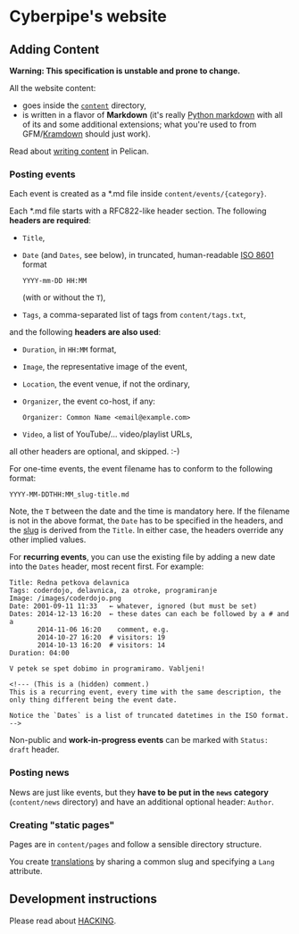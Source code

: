 
Cyberpipe's website
===================

Adding Content
--------------

**Warning: This specification is unstable and prone to change.**

All the website content:

- goes inside the [`content`](content) directory,
- is written in a flavor of **Markdown** (it's really
  [Python markdown] with all of its and some additional extensions;
  what you're used to from GFM/[Kramdown] should just work).

Read about [writing content] in Pelican.

[writing content]: http://docs.getpelican.com/en/latest/content.html
[Python markdown]: https://pythonhosted.org/Markdown/
[Kramdown]: http://kramdown.gettalong.org/quickref.html


### Posting events

Each event is created as a *.md file inside `content/events/{category}`.

Each \*.md file starts with a RFC822-like header section. The following
**headers are required**:

- `Title`,
- `Date` (and `Dates`, see below), in truncated, human-readable
  [ISO 8601] format

  ```
  YYYY-mm-DD HH:MM
  ```

  (with or without the `T`),
- `Tags`, a comma-separated list of tags from `content/tags.txt`,

and the following **headers are also used**:

- `Duration`, in `HH:MM` format,
- `Image`, the representative image of the event,
- `Location`, the event venue, if not the ordinary,
- `Organizer`, the event co-host, if any:

  ```
  Organizer: Common Name <email@example.com>
  ```
- `Video`, a list of YouTube/... video/playlist URLs,

all other headers are optional, and skipped. :-)

For one-time events, the event filename has to conform to the following
format:
```
YYYY-MM-DDTHH:MM_slug-title.md
```
Note, the `T` between the date
and the time is mandatory here. If the filename is not in the above
format, the `Date` has to be specified in the headers, and the [slug]
is derived from the `Title`. In either case, the headers override
any other implied values.

[ISO 8601]: http://en.wikipedia.org/wiki/ISO_8601#Combined_date_and_time_representations
[slug]: http://en.wikipedia.org/wiki/Semantic_URL#Slug

For **recurring events**, you can use the existing file by adding
a new date into the `Dates` header, most recent first. For example:

```text
Title: Redna petkova delavnica
Tags: coderdojo, delavnica, za otroke, programiranje
Image: /images/coderdojo.png
Date: 2001-09-11 11:33   ← whatever, ignored (but must be set)
Dates: 2014-12-13 16:20  ← these dates can each be followed by a # and a
       2014-11-06 16:20    comment, e.g.
       2014-10-27 16:20  # visitors: 19
       2014-10-13 16:20  # visitors: 14
Duration: 04:00

V petek se spet dobimo in programiramo. Vabljeni!

<!--- (This is a (hidden) comment.)
This is a recurring event, every time with the same description, the
only thing different being the event date.

Notice the `Dates` is a list of truncated datetimes in the ISO format.
-->
```

Non-public and **work-in-progress events** can be marked with
`Status: draft` header.


### Posting news

News are just like events, but they **have to be put in the `news`
category** (`content/news` directory) and have an additional
optional header: `Author`.


### Creating "static pages"

Pages are in `content/pages` and follow a sensible directory structure.

You create [translations] by sharing a common slug and specifying a
`Lang` attribute.

[translations]: http://docs.getpelican.com/en/latest/content.html#translations


Development instructions
------------------------

Please read about [HACKING](HACKING.md).
